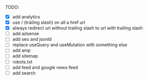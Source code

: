 TODO:

- [x] add analytics
- [x] use / (trailing slash) on all a href url
- [x] always redirect url without trailing slash to url with trailing slash
- [ ] add adsense
- [ ] add seo and jsonld
- [ ] replace useQuery and useMutation with something else
- [ ] add amp
- [ ] add sitemap
- [ ] robots.txt
- [ ] add feed and google news feed
- [ ] add search

